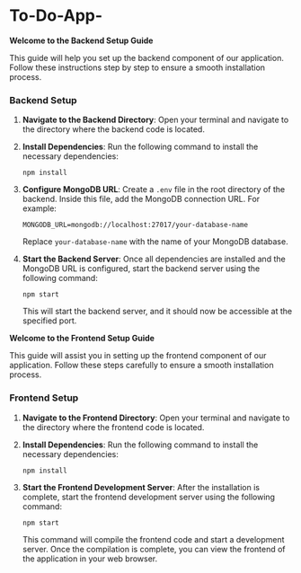 # To-Do-App-

**Welcome to the Backend Setup Guide**

This guide will help you set up the backend component of our application. Follow these instructions step by step to ensure a smooth installation process.

### Backend Setup

1. **Navigate to the Backend Directory**: 
   Open your terminal and navigate to the directory where the backend code is located.

2. **Install Dependencies**: 
   Run the following command to install the necessary dependencies:
   ```
   npm install
   ```

3. **Configure MongoDB URL**: 
   Create a `.env` file in the root directory of the backend. Inside this file, add the MongoDB connection URL. For example:
   ```
   MONGODB_URL=mongodb://localhost:27017/your-database-name
   ```
   Replace `your-database-name` with the name of your MongoDB database.

4. **Start the Backend Server**: 
   Once all dependencies are installed and the MongoDB URL is configured, start the backend server using the following command:
   ```
   npm start
   ```

   This will start the backend server, and it should now be accessible at the specified port.




**Welcome to the Frontend Setup Guide**

This guide will assist you in setting up the frontend component of our application. Follow these steps carefully to ensure a smooth installation process.

### Frontend Setup

1. **Navigate to the Frontend Directory**: 
   Open your terminal and navigate to the directory where the frontend code is located.

2. **Install Dependencies**: 
   Run the following command to install the necessary dependencies:
   ```
   npm install
   ```

3. **Start the Frontend Development Server**: 
   After the installation is complete, start the frontend development server using the following command:
   ```
   npm start
   ```

   This command will compile the frontend code and start a development server. Once the compilation is complete, you can view the frontend of the application in your web browser.

